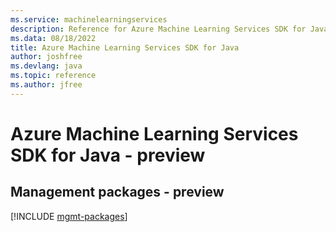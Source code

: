 ```yaml
---
ms.service: machinelearningservices
description: Reference for Azure Machine Learning Services SDK for Java
ms.data: 08/18/2022
title: Azure Machine Learning Services SDK for Java
author: joshfree
ms.devlang: java
ms.topic: reference
ms.author: jfree
---
```

# Azure Machine Learning Services SDK for Java - preview

## Management packages - preview
[!INCLUDE [mgmt-packages](machine-learning-services-mgmt-index.md)]